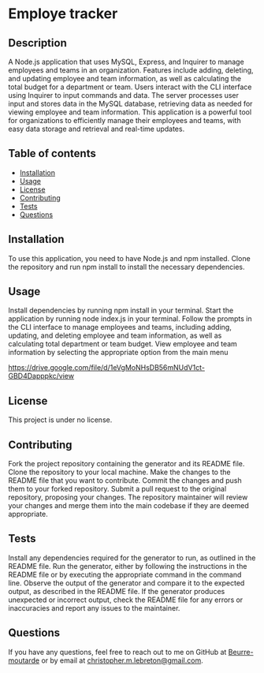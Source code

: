 # Employe tracker

## Description

A Node.js application that uses MySQL, Express, and Inquirer to manage employees and teams in an organization.
Features include adding, deleting, and updating employee and team information, as well as calculating the total budget for a department or team.
Users interact with the CLI interface using Inquirer to input commands and data.
The server processes user input and stores data in the MySQL database, retrieving data as needed for viewing employee and team information.
This application is a powerful tool for organizations to efficiently manage their employees and teams, with easy data storage and retrieval and real-time updates.

## Table of contents

- [Installation](#installation)
- [Usage](#usage)
- [License](#license)
- [Contributing](#contributing)
- [Tests](#tests)
- [Questions](#questions)

## Installation

To use this application, you need to have Node.js and npm installed. Clone the repository and run npm install to install the necessary dependencies.
        
## Usage

Install dependencies by running npm install in your terminal.
Start the application by running node index.js in your terminal.
Follow the prompts in the CLI interface to manage employees and teams, including adding, updating, and deleting employee and team information, as well as calculating total department or team budget.
View employee and team information by selecting the appropriate option from the main menu

https://drive.google.com/file/d/1eVgMoNHsDB56mNUdV1ct-GBD4Dapppkc/view

## License

This project is under no license.
        
## Contributing

Fork the project repository containing the generator and its README file.
Clone the repository to your local machine.
Make the changes to the README file that you want to contribute.
Commit the changes and push them to your forked repository.
Submit a pull request to the original repository, proposing your changes.
The repository maintainer will review your changes and merge them into the main codebase if they are deemed appropriate.
        
## Tests

Install any dependencies required for the generator to run, as outlined in the README file.
Run the generator, either by following the instructions in the README file or by executing the appropriate command in the command line.
Observe the output of the generator and compare it to the expected output, as described in the README file.
If the generator produces unexpected or incorrect output, check the README file for any errors or inaccuracies and report any issues to the maintainer.
        
## Questions

If you have any questions, feel free to reach out to me on GitHub at [Beurre-moutarde](https://github.com/Beurre-moutarde) or by email at christopher.m.lebreton@gmail.com.
